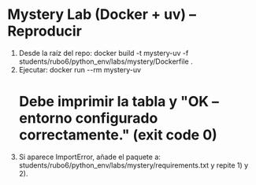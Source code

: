 # Mystery Lab (Docker + uv) – Reproducir
1) Desde la raíz del repo:
   docker build -t mystery-uv -f students/rubo6/python_env/labs/mystery/Dockerfile .
2) Ejecutar:
   docker run --rm mystery-uv
   # Debe imprimir la tabla y "OK – entorno configurado correctamente." (exit code 0)
3) Si aparece ImportError, añade el paquete a:
   students/rubo6/python_env/labs/mystery/requirements.txt
   y repite 1) y 2).
